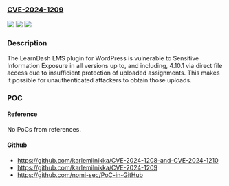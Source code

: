 ### [CVE-2024-1209](https://cve.mitre.org/cgi-bin/cvename.cgi?name=CVE-2024-1209)
![](https://img.shields.io/static/v1?label=Product&message=LearnDash%20LMS&color=blue)
![](https://img.shields.io/static/v1?label=Version&message=*%3C%3D%204.10.1%20&color=brighgreen)
![](https://img.shields.io/static/v1?label=Vulnerability&message=CWE-200%20Information%20Exposure&color=brighgreen)

### Description

The LearnDash LMS plugin for WordPress is vulnerable to Sensitive Information Exposure in all versions up to, and including, 4.10.1 via direct file access due to insufficient protection of uploaded assignments. This makes it possible for unauthenticated attackers to obtain those uploads.

### POC

#### Reference
No PoCs from references.

#### Github
- https://github.com/karlemilnikka/CVE-2024-1208-and-CVE-2024-1210
- https://github.com/karlemilnikka/CVE-2024-1209
- https://github.com/nomi-sec/PoC-in-GitHub

